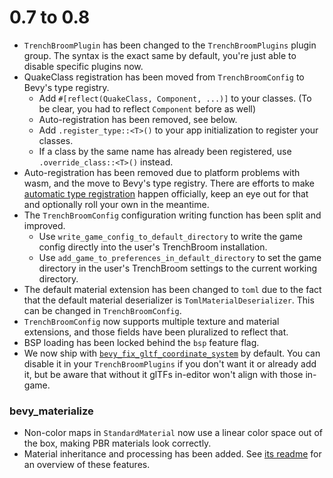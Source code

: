 # 0.7 to 0.8
- `TrenchBroomPlugin` has been changed to the `TrenchBroomPlugins` plugin group. The syntax is the exact same by default, you're just able to disable specific plugins now.
- QuakeClass registration has been moved from `TrenchBroomConfig` to Bevy's type registry.
	- Add `#[reflect(QuakeClass, Component, ...)]` to your classes. (To be clear, you had to reflect `Component` before as well)
	- Auto-registration has been removed, see below.
	- Add `.register_type::<T>()` to your app initialization to register your classes.
	- If a class by the same name has already been registered, use `.override_class::<T>()` instead.
- Auto-registration has been removed due to platform problems with wasm, and the move to Bevy's type registry. There are efforts to make [automatic type registration](https://github.com/bevyengine/bevy/pull/15030) happen officially, keep an eye out for that and optionally roll your own in the meantime.
- The `TrenchBroomConfig` configuration writing function has been split and improved.
	- Use `write_game_config_to_default_directory` to write the game config directly into the user's TrenchBroom installation.
	- Use `add_game_to_preferences_in_default_directory` to set the game directory in the user's TrenchBroom settings to the current working directory.
- The default material extension has been changed to `toml` due to the fact that the default material deserializer is `TomlMaterialDeserializer`. This can be changed in `TrenchBroomConfig`.
- `TrenchBroomConfig` now supports multiple texture and material extensions, and those fields have been pluralized to reflect that.
- BSP loading has been locked behind the `bsp` feature flag.
- We now ship with [`bevy_fix_gltf_coordinate_system`](https://github.com/janhohenheim/bevy_fix_gltf_coordinate_system) by default. You can disable it in your `TrenchBroomPlugins` if you don't want it or already add it, but be aware that without it glTFs in-editor won't align with those in-game.

### bevy_materialize
- Non-color maps in `StandardMaterial` now use a linear color space out of the box, making PBR materials look correctly.
- Material inheritance and processing has been added. See [its readme](https://github.com/Noxmore/bevy_materialize/blob/9d56fb86507ccfe26a4122406aff9bf64de43d3e/readme.md) for an overview of these features.